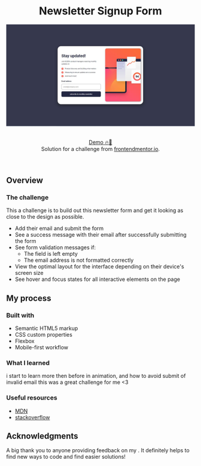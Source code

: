 <h1 align="center">Newsletter Signup Form
</h1>

![](screenshots/desktop.jpg)

<br>

<div align="center">
   <a href="https://ahlam-alsaffarini.github.io/FAQ/"> Demo 🔥🤍</a>
</div>

<div align="center">
   Solution for a challenge from  <a href="https://www.frontendmentor.io/challenges/newsletter-signup-form-with-success-message-3FC1AZbNrv" target="_blank">frontendmentor.io</a>.
</div>
<br>
<br>

## Overview

### The challenge

This a challenge is to build out this newsletter form and get it looking as close to the design as possible.

- Add their email and submit the form
- See a success message with their email after successfully submitting the form
- See form validation messages if:
  - The field is left empty
  - The email address is not formatted correctly
- View the optimal layout for the interface depending on their device's screen size
- See hover and focus states for all interactive elements on the page

## My process

### Built with

- Semantic HTML5 markup
- CSS custom properties
- Flexbox
- Mobile-first workflow

### What I learned

i start to learn more then before in animation, and how to avoid submit of invalid email
this was a great challenge for me <3

### Useful resources

- [MDN](https://developer.mozilla.org/en-US/)
- [stackoverflow](https://stackoverflow.com/)

## Acknowledgments

A big thank you to anyone providing feedback on my . It definitely helps to find new ways to code and find easier solutions!
